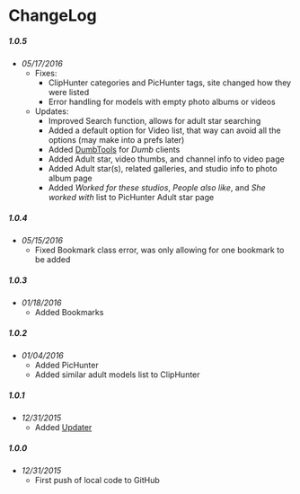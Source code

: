 ChangeLog
=========

##### 1.0.5
- _05/17/2016_
  - Fixes:
    - ClipHunter categories and PicHunter tags, site changed how they were listed
    - Error handling for models with empty photo albums or videos
  - Updates:
    - Improved Search function, allows for adult star searching
    - Added a default option for Video list, that way can avoid all the options (may make into a prefs later)
    - Added [DumbTools](https://github.com/coryo/DumbTools-for-Plex) for _Dumb_ clients
    - Added Adult star, video thumbs, and channel info to video page
    - Added Adult star(s), related galleries, and studio info to photo album page
    - Added _Worked for these studios_, _People also like_, and _She worked with_ list to PicHunter Adult star page

##### 1.0.4
- _05/15/2016_
  - Fixed Bookmark class error, was only allowing for one bookmark to be added

##### 1.0.3
- _01/18/2016_
  - Added Bookmarks

##### 1.0.2
- _01/04/2016_
  - Added PicHunter
  - Added similar adult models list to ClipHunter

##### 1.0.1
- _12/31/2015_
  - Added [Updater](https://github.com/kolsys/plex-channel-updater)

##### 1.0.0
- _12/31/2015_
  - First push of local code to GitHub
